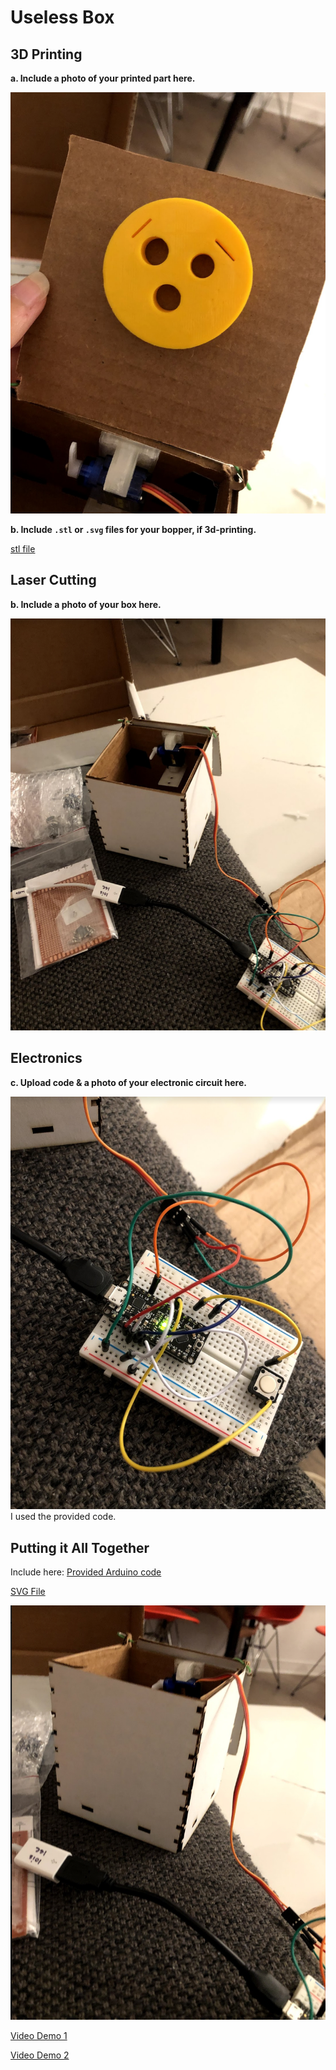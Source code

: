 # Useless Box

## 3D Printing

**a. Include a photo of your printed part here.**

![printed_part](printed_part.png)

**b. Include `.stl` or `.svg` files for your bopper, if 3d-printing.**

[stl file](jack.stl)

## Laser Cutting

**b. Include a photo of your box here.**

![](box.png)

## Electronics

**c. Upload code & a photo of your electronic circuit here.**

![](circuit.png)
I used the provided code.
 

## Putting it All Together

Include here:
[Provided Arduino code](jack.ino)

[SVG File](jack.stl)

![](jack.png)

[Video Demo 1](https://drive.google.com/file/d/1mXYhE_CKGA1CBWbrzAKCItbYgy7E4cZE/view?usp=sharing)

[Video Demo 2](https://drive.google.com/file/d/1YU0JVW7glcSnH1a0vKTh06KeZkI0wlxF/view?usp=sharing)

